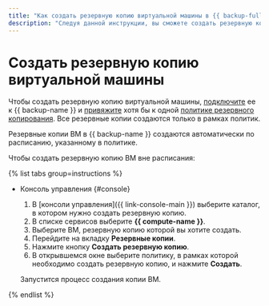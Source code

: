 ```yaml
---
title: "Как создать резервную копию виртуальной машины в {{ backup-full-name }}"
description: "Следуя данной инструкции, вы сможете создать резервную копию виртуальной машины."
---
```


# Создать резервную копию виртуальной машины

Чтобы создать резервную копию виртуальной машины, [подключите](../../concepts/vm-connection.md) ее к {{ backup-name }} и [привяжите](../policy-vm/attach-and-detach-vm.md#attach-vm) хотя бы к одной [политике резервного копирования](../../concepts/policy.md). Все резервные копии создаются только в рамках политик.

Резервные копии ВМ в {{ backup-name }} создаются автоматически по расписанию, указанному в политике.

Чтобы создать резервную копию ВМ вне расписания:

{% list tabs group=instructions %}

- Консоль управления {#console}

  1. В [консоли управления]({{ link-console-main }}) выберите каталог, в котором нужно создать резервную копию.
  1. В списке сервисов выберите **{{ compute-name }}**.
  1. Выберите ВМ, резервную копию которой вы хотите создать.
  1. Перейдите на вкладку **Резервные копии**.
  1. Нажмите кнопку **Создать резервную копию**.
  1. В открывшемся окне выберите политику, в рамках которой необходимо создать резервную копию, и нажмите **Создать**.

  Запустится процесс создания копии ВМ.

{% endlist %}